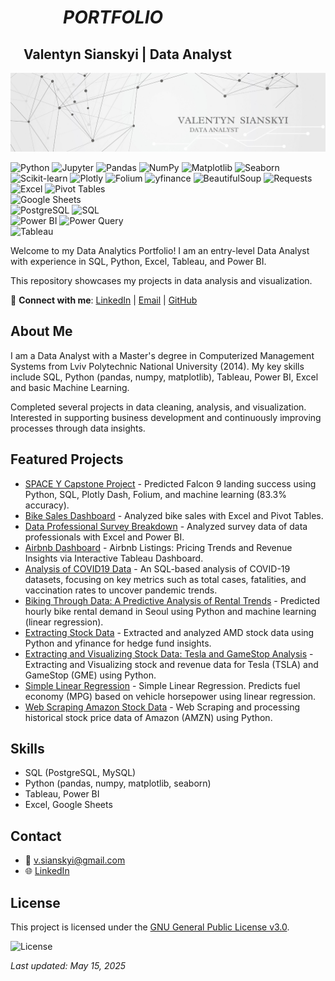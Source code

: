 # &emsp;&emsp;&emsp;*PORTFOLIO* 
## &emsp;Valentyn Sianskyi  |  Data Analyst

![Header Banner](assets/header_banner.png) 
<!-- Add a banner later -->
![Python](https://img.shields.io/badge/Python-3.8/3.11-3776AB?style=flat&logo=python&logoColor=white)
![Jupyter](https://img.shields.io/badge/Jupyter-Notebook-3776AB?style=flat&logo=python&logoColor=white)
![Pandas](https://img.shields.io/badge/pandas-1.5//2.2.2/2.2.3-3776AB?style=flat&logo=python&logoColor=white)
![NumPy](https://img.shields.io/badge/NumPy-1.26.4-3776AB?style=flat&logo=python&logoColor=white)
![Matplotlib](https://img.shields.io/badge/Matplotlib-3.8.0-3776AB?style=flat&logo=python&logoColor=white)
![Seaborn](https://img.shields.io/badge/seaborn-0.12/0.13-3776AB?style=flat&logo=python&logoColor=white)
![Scikit-learn](https://img.shields.io/badge/Scikit--learn-1.2.2-3776AB?style=flat&logo=python&logoColor=white)
![Plotly](https://img.shields.io/badge/Plotly-5.15-3776AB?style=flat&logo=python&logoColor=white)
![Folium](https://img.shields.io/badge/Folium-2023-3776AB?style=flat&logo=python&logoColor=white)
![yfinance](https://img.shields.io/badge/yfinance-0.2.38/0.2.44-3776AB?style=flat&logo=python&logoColor=white)
![BeautifulSoup](https://img.shields.io/badge/BeautifulSoup-4.12.2-3776AB?style=flat&logo=python&logoColor=white)
![Requests](https://img.shields.io/badge/Requests-2.31.0-3776AB?style=flat&logo=python&logoColor=white)\
![Excel](https://img.shields.io/badge/Excel-365-217346?style=flat&logo=microsoft-excel&logoColor=white)
![Pivot Tables](https://img.shields.io/badge/Pivot%20Tables-2023-217346?style=flat&logo=microsoft-excel&logoColor=white)\
![Google Sheets](https://img.shields.io/badge/Google%20Sheets-2023-34A853?style=flat&logo=google-sheets&logoColor=white)\
![PostgreSQL](https://img.shields.io/badge/PostgreSQL-13-F28C38?style=flat&logo=postgresql&logoColor=white)
![SQL](https://img.shields.io/badge/SQL-Server-F28C38?style=flat&logo=postgresql&logoColor=white)\
![Power BI](https://img.shields.io/badge/Power%20BI-2023-F2C811?style=flat&logo=powerbi&logoColor=black)
![Power Query](https://img.shields.io/badge/Power%20Query-2023-F2C811?style=flat&logo=powerbi&logoColor=black)\
![Tableau](https://img.shields.io/badge/Tableau-2023-FFFFFF?style=flat&logo=tableau&logoColor=black)

Welcome to my Data Analytics Portfolio! 
I am an entry-level Data Analyst with experience in SQL, Python, Excel, Tableau, and Power BI. 

This repository showcases my projects in data analysis and visualization.

🔗 **Connect with me**: 
[LinkedIn](https://www.linkedin.com/in/valentyn-sianskyi) | [Email](mailto:v.sianskyi@gmail.com) | [GitHub](https://github.com/SvalentinoB)

## About Me
I am a Data Analyst with a Master's degree in Computerized Management Systems from Lviv Polytechnic National University (2014). My key skills include SQL, Python (pandas, numpy, matplotlib), Tableau, Power BI, Excel and basic Machine Learning.

Completed several projects in data cleaning, analysis, and visualization.
Interested in supporting business development and continuously improving processes through data insights.

## Featured Projects
- [SPACE Y Capstone Project](https://github.com/SvalentinoB/PortProjects/blob/main/projects/space_y/README.md) - Predicted Falcon 9 landing success using Python, SQL, Plotly Dash, Folium, and machine learning (83.3% accuracy).
- [Bike Sales Dashboard](https://github.com/SvalentinoB/PortProjects/blob/main/projects/bike_sales/README.md) - Analyzed bike sales with Excel and Pivot Tables.
- [Data Professional Survey Breakdown](https://github.com/SvalentinoB/PortProjects/blob/main/projects/data-professional-survey-breakdown/README.md) - Analyzed survey data of data professionals with Excel and Power BI.
- [Airbnb Dashboard](https://github.com/SvalentinoB/PortProjects/blob/main/projects/airbnb/README.md) - Airbnb Listings: Pricing Trends and Revenue Insights via Interactive Tableau Dashboard.
- [Analysis of COVID19 Data](https://github.com/SvalentinoB/PortProjects/blob/main/projects/covid19-data-analysis/README.md) - An SQL-based analysis of COVID-19 datasets, focusing on key metrics such as total cases, fatalities, and vaccination rates to uncover pandemic trends.
- [Biking Through Data: A Predictive Analysis of Rental Trends](https://github.com/SvalentinoB/PortProjects/blob/main/projects/Data_Science/Biking_Through_Data_A_Predictive_Analysis_of_Rental_Trends/README.md) - Predicted hourly bike rental demand in Seoul using Python and machine learning (linear regression).
- [Extracting Stock Data](https://github.com/SvalentinoB/PortProjects/blob/main/projects/Data_Science/Extracting_Stock_Data/README.md) - Extracted and analyzed AMD stock data using Python and yfinance for hedge fund insights.
- [Extracting and Visualizing Stock Data: Tesla and GameStop Analysis](https://github.com/SvalentinoB/PortProjects/blob/main/projects/Data_Science/Extracting_and_Visualizing_Stock_Data/README.md) - Extracting and Visualizing stock and revenue data for Tesla (TSLA) and GameStop (GME) using Python.
- [Simple Linear Regression](https://github.com/SvalentinoB/PortProjects/blob/main/projects/Data_Science/Simple_Linear_Regression_Fuel_Consumption/README.md) - Simple Linear Regression. Predicts fuel economy (MPG) based on vehicle horsepower using linear regression.
- [Web Scraping Amazon Stock Data](https://github.com/SvalentinoB/PortProjects/blob/main/projects/Data_Science/Webscraping/README.md) - Web Scraping and processing historical stock price data of Amazon (AMZN) using Python.

## Skills
- SQL (PostgreSQL, MySQL)
- Python (pandas, numpy, matplotlib, seaborn)
- Tableau, Power BI
- Excel, Google Sheets
  
## Contact
- 📧 [v.sianskyi@gmail.com](mailto:v.sianskyi@gmail.com)
- 🌐 [LinkedIn](https://www.linkedin.com/in/valentyn-sianskyi)

## License
This project is licensed under the [GNU General Public License v3.0](https://github.com/SvalentinoB/PortProjects/blob/main/LICENSE).

![License](https://img.shields.io/badge/License-GNU%20GPL%20v3.0-008000?style=flat&logo=gnu)

*Last updated: May 15, 2025*      

